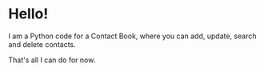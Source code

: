 # Hello!
I am a Python code for a Contact Book, where you can add, update, search and delete contacts.

That's all I can do for now.
